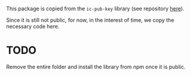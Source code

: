 This package is copied from the `ic-pub-key` library (see repository [here](https://github.com/dfinity/ic-pub-key)).

Since it is still not public, for now, in the interest of time, we copy the necessary code here.

# TODO

Remove the entire folder and install the library from npm once it is public.

